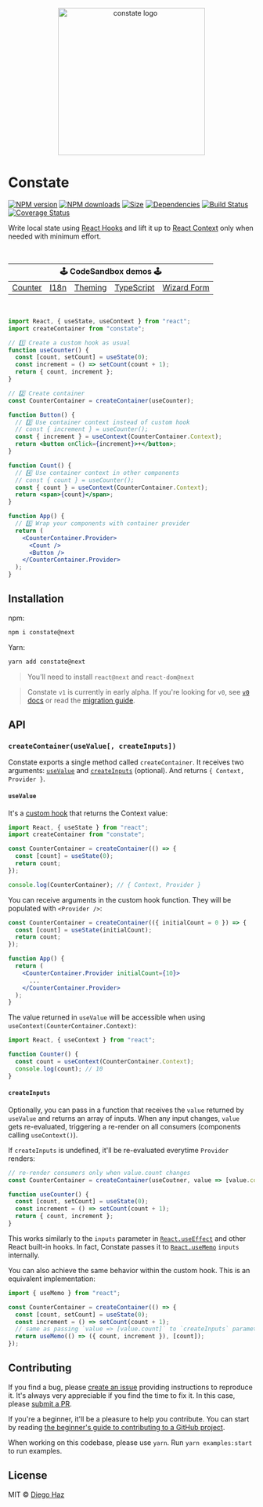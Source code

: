 <p align="center">
  <img src="https://raw.githubusercontent.com/diegohaz/constate/master/logo/logo.png" alt="constate logo" width="300" />
</p>

# Constate

<a href="https://npmjs.org/package/constate"><img alt="NPM version" src="https://img.shields.io/npm/v/constate/next.svg?style=flat-square"></a>
<a href="https://npmjs.org/package/constate"><img alt="NPM downloads" src="https://img.shields.io/npm/dm/constate.svg?style=flat-square"></a>
<a href="https://unpkg.com/constate@next"><img alt="Size" src="https://img.badgesize.io/https://unpkg.com/constate@next?style=flat-square"></a>
<a href="https://david-dm.org/diegohaz/constate"><img alt="Dependencies" src="https://img.shields.io/david/diegohaz/constate/master.svg?style=flat-square"></a>
<a href="https://travis-ci.org/diegohaz/constate"><img alt="Build Status" src="https://img.shields.io/travis/diegohaz/constate/master.svg?style=flat-square"></a>
<a href="https://codecov.io/gh/diegohaz/constate/branch/master"><img alt="Coverage Status" src="https://img.shields.io/codecov/c/github/diegohaz/constate/master.svg?style=flat-square"></a>

Write local state using [React Hooks](https://reactjs.org/docs/hooks-intro.html) and lift it up to [React Context](https://reactjs.org/docs/context.html) only when needed with minimum effort.

<br>

<table>
  <thead>
    <tr>
      <th colspan="5"><center>🕹 CodeSandbox demos 🕹</center></th>
    </tr>
  </thead>
  <tbody>
    <tr>
      <td><a href="https://codesandbox.io/s/github/diegohaz/constate/tree/master/examples/counter?module=/App.js">Counter</a></td>
      <td><a href="https://codesandbox.io/s/github/diegohaz/constate/tree/master/examples/i18n?module=/App.js">I18n</a></td>
      <td><a href="https://codesandbox.io/s/github/diegohaz/constate/tree/master/examples/theming?module=/App.js">Theming</a></td>
      <td><a href="https://codesandbox.io/s/github/diegohaz/constate/tree/master/examples/typescript?module=/App.tsx">TypeScript</a></td>
      <td><a href="https://codesandbox.io/s/github/diegohaz/constate/tree/master/examples/wizard-form?module=/App.js">Wizard Form</a></td>
    </tr>
  </tbody>
</table>

<br>

```jsx
import React, { useState, useContext } from "react";
import createContainer from "constate";

// 1️⃣ Create a custom hook as usual
function useCounter() {
  const [count, setCount] = useState(0);
  const increment = () => setCount(count + 1);
  return { count, increment };
}

// 2️⃣ Create container
const CounterContainer = createContainer(useCounter);

function Button() {
  // 3️⃣ Use container context instead of custom hook
  // const { increment } = useCounter();
  const { increment } = useContext(CounterContainer.Context);
  return <button onClick={increment}>+</button>;
}

function Count() {
  // 4️⃣ Use container context in other components
  // const { count } = useCounter();
  const { count } = useContext(CounterContainer.Context);
  return <span>{count}</span>;
}

function App() {
  // 5️⃣ Wrap your components with container provider
  return (
    <CounterContainer.Provider>
      <Count />
      <Button />
    </CounterContainer.Provider>
  );
}
```

## Installation

npm:

```sh
npm i constate@next
```

Yarn:

```sh
yarn add constate@next
```

> You'll need to install `react@next` and `react-dom@next`

> Constate `v1` is currently in early alpha. If you're looking for `v0`, see [`v0` docs](https://github.com/diegohaz/constate/tree/v0#readme) or read the [migration guide](MIGRATING_FROM_V0_TO_V1.md).

## API

### `createContainer(useValue[, createInputs])`

Constate exports a single method called `createContainer`. It receives two arguments: [`useValue`](#usevalue) and [`createInputs`](#createinputs) (optional). And returns `{ Context, Provider }`.

#### `useValue`

It's a [custom hook](https://reactjs.org/docs/hooks-custom.html) that returns the Context value:

```js
import React, { useState } from "react";
import createContainer from "constate";

const CounterContainer = createContainer(() => {
  const [count] = useState(0);
  return count;
});

console.log(CounterContainer); // { Context, Provider }
```

You can receive arguments in the custom hook function. They will be populated with `<Provider />`:

```jsx
const CounterContainer = createContainer(({ initialCount = 0 }) => {
  const [count] = useState(initialCount);
  return count;
});

function App() {
  return (
    <CounterContainer.Provider initialCount={10}>
      ...
    </CounterContainer.Provider>
  );
}
```

The value returned in `useValue` will be accessible when using `useContext(CounterContainer.Context)`:

```jsx
import React, { useContext } from "react";

function Counter() {
  const count = useContext(CounterContainer.Context);
  console.log(count); // 10
}
```

#### `createInputs`

Optionally, you can pass in a function that receives the `value` returned by `useValue` and returns an array of inputs. When any input changes, `value` gets re-evaluated, triggering a re-render on all consumers (components calling `useContext()`).

If `createInputs` is undefined, it'll be re-evaluated everytime `Provider` renders:

```js
// re-render consumers only when value.count changes
const CounterContainer = createContainer(useCoutner, value => [value.count]);

function useCounter() {
  const [count, setCount] = useState(0);
  const increment = () => setCount(count + 1);
  return { count, increment };
}
```

This works similarly to the `inputs` parameter in [`React.useEffect`](https://reactjs.org/docs/hooks-reference.html#useeffect) and other React built-in hooks. In fact, Constate passes it to [`React.useMemo`](https://reactjs.org/docs/hooks-reference.html#usememo) `inputs` internally.

You can also achieve the same behavior within the custom hook. This is an equivalent implementation:

```js
import { useMemo } from "react";

const CounterContainer = createContainer(() => {
  const [count, setCount] = useState(0);
  const increment = () => setCount(count + 1);
  // same as passing `value => [value.count]` to `createInputs` parameter
  return useMemo(() => ({ count, increment }), [count]);
});
```

## Contributing

If you find a bug, please [create an issue](https://github.com/diegohaz/constate/issues/new) providing instructions to reproduce it. It's always very appreciable if you find the time to fix it. In this case, please [submit a PR](https://github.com/diegohaz/constate/pulls).

If you're a beginner, it'll be a pleasure to help you contribute. You can start by reading [the beginner's guide to contributing to a GitHub project](https://akrabat.com/the-beginners-guide-to-contributing-to-a-github-project/).

When working on this codebase, please use `yarn`. Run `yarn examples:start` to run examples.

## License

MIT © [Diego Haz](https://github.com/diegohaz)
